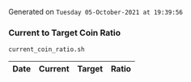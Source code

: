 Generated on `Tuesday 05-October-2021 at 19:39:56`

### Current to Target Coin Ratio
`current_coin_ratio.sh`

Date|Current|Target|Ratio
---|---|---|---
